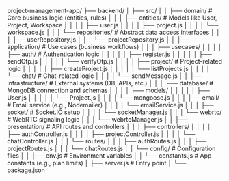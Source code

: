 project-management-app/
├── backend/
│   ├── src/
│   │   ├── domain/                  # Core business logic (entities, rules)
│   │   │   ├── entities/            # Models like User, Project, Workspace
│   │   │   │   ├── user.js
│   │   │   │   ├── project.js
│   │   │   │   └── workspace.js
│   │   │   └── repositories/        # Abstract data access interfaces
│   │   │       ├── userRepository.js
│   │   │       └── projectRepository.js
│   │   ├── application/             # Use cases (business workflows)
│   │   │   ├── usecases/
│   │   │   │   ├── auth/           # Authentication logic
│   │   │   │   │   ├── register.js
│   │   │   │   │   ├── sendOtp.js
│   │   │   │   │   └── verifyOtp.js
│   │   │   │   ├── project/        # Project-related logic
│   │   │   │   │   ├── createProject.js
│   │   │   │   │   └── listProjects.js
│   │   │   │   └── chat/           # Chat-related logic
│   │   │   │       └── sendMessage.js
│   │   ├── infrastructure/          # External systems (DB, APIs, etc.)
│   │   │   ├── database/           # MongoDB connection and schemas
│   │   │   │   ├── models/
│   │   │   │   │   ├── User.js
│   │   │   │   │   └── Project.js
│   │   │   │   └── mongoose.js
│   │   │   ├── email/              # Email service (e.g., Nodemailer)
│   │   │   │   └── emailService.js
│   │   │   ├── socket/             # Socket.IO setup
│   │   │   │   └── socketManager.js
│   │   │   └── webrtc/             # WebRTC signaling logic
│   │   │       └── webrtcManager.js
│   │   ├── presentation/           # API routes and controllers
│   │   │   ├── controllers/
│   │   │   │   ├── authController.js
│   │   │   │   ├── projectController.js
│   │   │   │   └── chatController.js
│   │   │   └── routes/
│   │   │       ├── authRoutes.js
│   │   │       ├── projectRoutes.js
│   │   │       └── chatRoutes.js
│   │   └── config/                 # Configuration files
│   │       ├── env.js             # Environment variables
│   │       └── constants.js       # App constants (e.g., plan limits)
│   ├── server.js                   # Entry point
│   └── package.json








